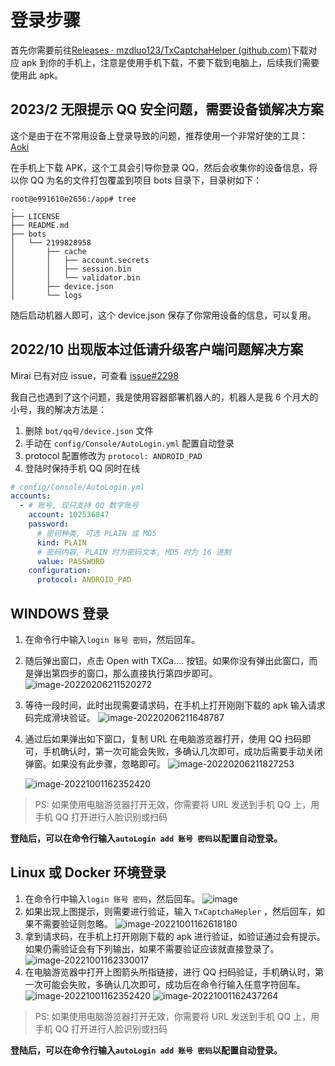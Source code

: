 # 登录步骤
首先你需要前往[Releases · mzdluo123/TxCaptchaHelper (github.com)](https://github.com/mzdluo123/TxCaptchaHelper/releases)下载对应 apk 到你的手机上，注意是使用手机下载，不要下载到电脑上，后续我们需要使用此 apk。

## 2023/2 无限提示 QQ 安全问题，需要设备锁解决方案
这个是由于在不常用设备上登录导致的问题，推荐使用一个非常好使的工具：[Aoki](https://github.com/MrXiaoM/Aoki)

在手机上下载 APK，这个工具会引导你登录 QQ，然后会收集你的设备信息，将以你 QQ 为名的文件打包覆盖到项目 bots 目录下，目录树如下：
```shell
root@e991610e2656:/app# tree
.
├── LICENSE
├── README.md
├── bots
│   └── 2199828958
│       ├── cache
│       │   ├── account.secrets
│       │   ├── session.bin
│       │   └── validator.bin
│       ├── device.json
│       └── logs
```
随后启动机器人即可，这个 device.json 保存了你常用设备的信息，可以复用。

## 2022/10 出现版本过低请升级客户端问题解决方案
Mirai 已有对应 issue，可查看 [issue#2298](https://github.com/mamoe/mirai/issues/2298)

我自己也遇到了这个问题，我是使用容器部署机器人的，机器人是我 6 个月大的小号，我的解决方法是：
1. 删除 `bot/qq号/device.json` 文件
2. 手动在 `config/Console/AutoLogin.yml` 配置自动登录
3. protocol 配置修改为 `protocol: ANDROID_PAD`
4. 登陆时保持手机 QQ 同时在线
```yaml
# config/Console/AutoLogin.yml
accounts:
  - # 账号, 现只支持 QQ 数字账号
    account: 102536847
    password:
      # 密码种类, 可选 PLAIN 或 MD5
      kind: PLAIN
      # 密码内容, PLAIN 时为密码文本, MD5 时为 16 进制
      value: PASSWORD
    configuration:
      protocol: ANDROID_PAD
```

## WINDOWS 登录
1. 在命令行中输入`login 账号 密码`，然后回车。

2. 随后弹出窗口，点击 Open with TXCa.... 按钮。如果你没有弹出此窗口，而是弹出第四步的窗口，那么直接执行第四步即可。
   ![image-20220206211520272](https://happysnaker-1306579962.cos.ap-nanjing.myqcloud.com/img/typora/image-20220206211520272.png)

3. 等待一段时间，此时出现需要请求码，在手机上打开刚刚下载的 apk 输入请求码完成滑块验证。
   ![image-20220206211648787](https://happysnaker-1306579962.cos.ap-nanjing.myqcloud.com/img/typora/image-20220206211648787.png)

4. 通过后如果弹出如下窗口，复制 URL 在电脑游览器打开，使用 QQ 扫码即可，手机确认时，第一次可能会失败，多确认几次即可，成功后需要手动关闭弹窗。如果没有此步骤，忽略即可。
   ![image-20220206211827253](https://happysnaker-1306579962.cos.ap-nanjing.myqcloud.com/img/typora/image-20220206211827253.png)

   ![image-20221001162352420](https://happysnaker-1306579962.cos.ap-nanjing.myqcloud.com/img/typora202210011623580.png)

   
> PS: 如果使用电脑游览器打开无效，你需要将 URL 发送到手机 QQ 上，用手机 QQ 打开进行人脸识别或扫码

**登陆后，可以在命令行输入`autoLogin add 账号 密码`以配置自动登录。**

## Linux 或 Docker 环境登录
1. 在命令行中输入`login 账号 密码`，然后回车。
  ![image](https://user-images.githubusercontent.com/73147033/195557836-23bb220f-bd16-412d-8644-da62b9be20e8.png)
2. 如果出现上图提示，则需要进行验证，输入 `TxCaptchaHepler` ，然后回车，如果不需要验证则忽略。
   ![image-20221001162618180](https://happysnaker-1306579962.cos.ap-nanjing.myqcloud.com/img/typora202210011626265.png)
3. 拿到请求码，在手机上打开刚刚下载的 apk 进行验证，如验证通过会有提示。如果仍需验证会有下列输出，如果不需要验证应该就直接登录了。
   ![image-20221001162330017](https://happysnaker-1306579962.cos.ap-nanjing.myqcloud.com/img/typora202210011623180.png)
4. 在电脑游览器中打开上图箭头所指链接，进行 QQ 扫码验证，手机确认时，第一次可能会失败，多确认几次即可，成功后在命令行输入任意字符回车。
   ![image-20221001162352420](https://happysnaker-1306579962.cos.ap-nanjing.myqcloud.com/img/typora202210011623580.png)
   ![image-20221001162437264](https://happysnaker-1306579962.cos.ap-nanjing.myqcloud.com/img/typora202210011624360.png)

> PS: 如果使用电脑游览器打开无效，你需要将 URL 发送到手机 QQ 上，用手机 QQ 打开进行人脸识别或扫码

**登陆后，可以在命令行输入`autoLogin add 账号 密码`以配置自动登录。**
